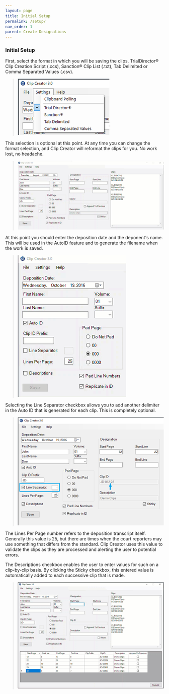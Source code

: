 ```yaml
---
layout: page
title: Initial Setup
permalink: /setup/
nav_order: 1
parent: Create Designations
---
```


### Initial Setup

First, select the format in which you will be saving the clips. TrialDirector® Clip Creation Script (.ccs), Sanction® Clip List (.txt), Tab Delimited or Comma Separated Values (.csv). 

> ![Screen Grab - Format Selection](../assets/ui_menu_settings_cropped.png)

This selection is optional at this point.  At any time you can change the format selection, and Clip Creator will reformat the clips for you. No work lost, no headache.

> ![Screen Grab - Animation of Format Change](../assets/formatting_autoConversion.gif)

At this point you should enter the deposition date and the deponent's name.  This will be used in the AutoID feature and to generate the filename when the work is saved.

> ![Screen Grab - Deponent Info](../assets/depoInfo_AutoID.gif)

Selecting the Line Separator checkbox allows you to add another delimiter in the Auto ID that is generated for each clip.  This is completely optional.

> ![Screen Grab - Line Separator option](../assets/depoInfo_AutoID_lineSeparator.png)

The Lines Per Page number refers to the deposition transcript itself.  Generally this value is 25, but there are times when the court reporters may use something that differs from the standard.  Clip Creator uses this value to validate the clips as they are processed and alerting the user to potential errors.

The Descriptions checkbox enables the user to enter values for such on a clip-by-clip basis.  By clicking the Sticky checkbox, this entered value is automatically added to each successive clip that is made.

> ![Screen Grab - Description Field](../assets/manualClipEntry_non-StickyDescription.gif)
